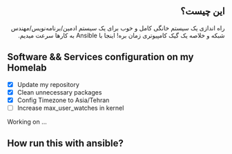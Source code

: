 <div dir='auto'>

## این چیست؟
راه اندازی یک سیستم خانگی کامل و خوب برای یک سیستم ادمین/برنامه‌نویس/مهندس شبکه و خلاصه یک گیک کامپیوتری زمان بره! اینجا با Ansible به کارها سرعت میدیم.

</div>

## Software && Services configuration on my Homelab

- [x] Update my repository
- [x] Clean unnecessary packages
- [x] Config Timezone to Asia/Tehran
- [ ] Increase max_user_watches in kernel

Working on ...

## How run this with ansible?